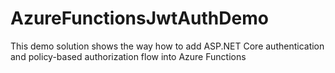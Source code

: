 # AzureFunctionsJwtAuthDemo
This demo solution shows the way how to add ASP.NET Core authentication and policy-based authorization flow into Azure Functions
